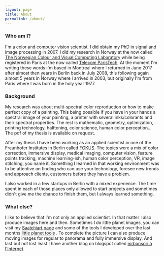 ```yaml
---
layout: page
title: About
permalink: /about/
---
```


### **Who am I?**
I'm a color and computer vision scientist. I did obtain my PhD in signal and image processing in 2007. I did my research in Norway at the now called [The Norwegian Colour and Visual Computing Laboratory][link-colorlab] while being registered in Paris at the now called [Telecom ParisTech][link-enst]. At the moment I'm writing these words I'm based in Montreal where I returned in June 2017 after almost then years in Berlin back in July 2008, this following again almost 5 years in Norway where I arrived in 2003, but originally I'm from Paris where I was born in the holy year 1977.

###  **Background**
My research was about multi-spectral color reproduction or how to make perfect copy of a painting. This being possible if you have in your hands a spectral image of your painting, a printer with several inks/colorants and their spectral properties. The rest is mathematic, geometry, optimization, printing technology, halftoning, color science, human color perception... The pdf of my thesis is available on request.

After my thesis I have been working as an applied scientist in one of the Fraunhofer Institutes in Berlin called [FOKUS][link-viscom]. The topics were a mix of color correction, immersive display, medical imaging, computer vision, feature points tracking, machine learning-ish, human color perception, VR, image stitching, you name it. Something I learned in that working environment was to be attentive on finding who can use your technology, foresee new trends and approach clients, customers before they have a problem.

I also worked in a few startups in Berlin with a mixed experience. The time spent in each of those places only allowed to start projects and sometimes didn't give me the chance to finish them, but I always learned something.

### **What else?**
I like to believe that I'm not only an applied scientist. In that matter I also produce images here and then. Sometimes I do little planet images, you can visit my [Saatchiart page][link-saatchiart] and some of the tools I developed over the last months [little planet tools][link-randomnotebooks] . To complete the picture I can also produce moving images for regular to panorama and fully immersive display. And last but not lost least I have another blog on blogspot called [mrbonsoir à l'internet][link-blogspot].

[link-colorlab]: https://www.ntnu.edu/colourlab
[link-enst]: http://www.telecom-paristech.fr/eng
[link-blogspot]: https://mrbonsoir.blogspot.com
[link-saatchiart]: https://www.saatchiart.com/jeremiegerhardt
[link-randomnotebooks]: https://github.com/mrbonsoir/little_planet_tools/blob/master/Making%20Little%20Planet/Making%20Little%20Planet.md
[link-viscom]: https://www.fokus.fraunhofer.de/go/viscom
